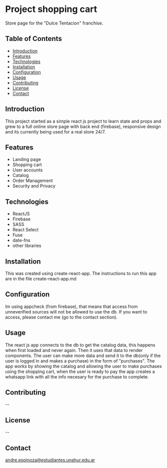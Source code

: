 # Project shopping cart

Store page for the "Dulce Tentacion" franchise.

## Table of Contents

- [Introduction](#introduction)
- [Features](#features)
- [Technologies](#technologies)
- [Installation](#installation)
- [Configuration](#configuration)
- [Usage](#usage)
- [Contributing](#contributing)
- [License](#license)
- [Contact](#contact)

## Introduction

This project started as a simple react js project to learn state and props and grew to a full online store page with back end (firebase), responsive design and its currently being used for a real store 24/7.

## Features

- Landing page
- Shopping cart
- User accounts
- Catalog
- Order Management
- Security and Privacy

## Technologies

- ReactJS
- Firebase
- SASS
- React Select
- Fuse
- date-fns
- other libraries

## Installation

This was created using create-react-app. The instructions to run this app are in the file create-react-app.md

## Configuration

Im using appcheck (from firebase), that means that access from unneverified sources will not be allowed to use the db.
If you want to access, please contact me (go to the contact section).

## Usage

The react js app connects to the db to get the catalog data, this happens when first loaded and never again. Then it
uses that data to render components. The user can make more data and send it to the db(only if the user is logged in and makes a purchase) in the form of "purchases". The app works by showing the catalog and allowing the user to make
purchases using the shopping cart, when the user is ready to pay the app creates a whatsapp link with all the info
necesary for the purchase to complete.

## Contributing

--

## License

--

## Contact

andre.espinoza@estudiantes.unahur.edu.ar
